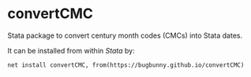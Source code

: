 # convertCMC
Stata package to convert century month codes (CMCs) into Stata dates.

It can be installed from within *Stata* by:
```
net install convertCMC, from(https://bugbunny.github.io/convertCMC)
```
